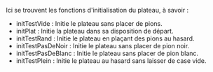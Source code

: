 <DOCTYPE html>
  <head>
  </head>
  <body>
  <p>Ici se trouvent les fonctions d'initialisation du plateau, à savoir :</p>
  <ul>
    <li>initTestVide : Initie le plateau sans placer de pions.</li>
    <li>initPlat : Initie la plateau dans sa disposition de départ.</li>
    <li>initTestRand : Initie le plateau en plaçant des pions au hasard.</li>
    <li>initTestPasDeNoir : Initie le plateau sans placer de pion noir.</li>
    <li>initTestPasDeBlanc : Initie le plateau sans placer de pion blanc.</li>
    <li>initTestPlein : Initie le plateau au hasard sans laisser de case vide.</li>
  </ul>
  </body>
</html>
